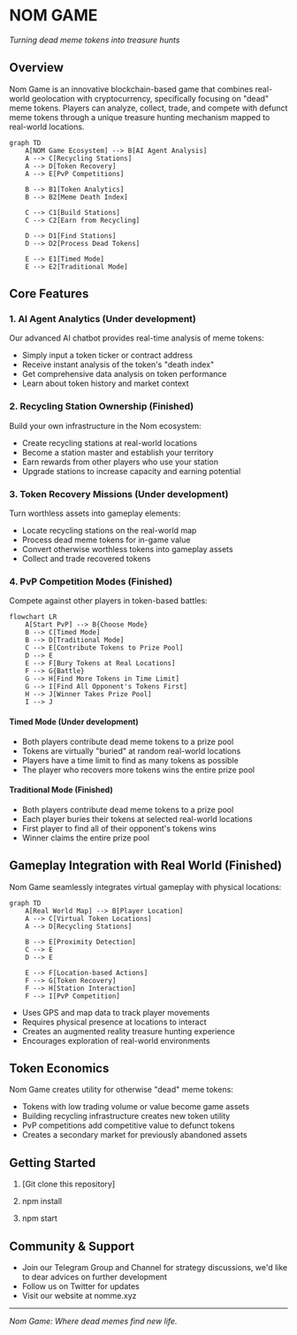 # NOM GAME

*Turning dead meme tokens into treasure hunts*

## Overview

Nom Game is an innovative blockchain-based game that combines real-world geolocation with cryptocurrency, specifically focusing on "dead" meme tokens. Players can analyze, collect, trade, and compete with defunct meme tokens through a unique treasure hunting mechanism mapped to real-world locations.

```mermaid
graph TD
    A[NOM Game Ecosystem] --> B[AI Agent Analysis]
    A --> C[Recycling Stations]
    A --> D[Token Recovery]
    A --> E[PvP Competitions]
    
    B --> B1[Token Analytics]
    B --> B2[Meme Death Index]
    
    C --> C1[Build Stations]
    C --> C2[Earn from Recycling]
    
    D --> D1[Find Stations]
    D --> D2[Process Dead Tokens]
    
    E --> E1[Timed Mode]
    E --> E2[Traditional Mode]
```

## Core Features

### 1. AI Agent Analytics (Under development)

Our advanced AI chatbot provides real-time analysis of meme tokens:

- Simply input a token ticker or contract address
- Receive instant analysis of the token's "death index"
- Get comprehensive data analysis on token performance
- Learn about token history and market context

### 2. Recycling Station Ownership (Finished)

Build your own infrastructure in the Nom ecosystem:

- Create recycling stations at real-world locations
- Become a station master and establish your territory
- Earn rewards from other players who use your station
- Upgrade stations to increase capacity and earning potential

### 3. Token Recovery Missions (Under development)

Turn worthless assets into gameplay elements:

- Locate recycling stations on the real-world map
- Process dead meme tokens for in-game value
- Convert otherwise worthless tokens into gameplay assets
- Collect and trade recovered tokens

### 4. PvP Competition Modes (Finished)

Compete against other players in token-based battles:

```mermaid
flowchart LR
    A[Start PvP] --> B{Choose Mode}
    B --> C[Timed Mode]
    B --> D[Traditional Mode]
    C --> E[Contribute Tokens to Prize Pool]
    D --> E
    E --> F[Bury Tokens at Real Locations]
    F --> G{Battle}
    G --> H[Find More Tokens in Time Limit]
    G --> I[Find All Opponent's Tokens First]
    H --> J[Winner Takes Prize Pool]
    I --> J
```

#### Timed Mode (Under development)
- Both players contribute dead meme tokens to a prize pool
- Tokens are virtually "buried" at random real-world locations
- Players have a time limit to find as many tokens as possible
- The player who recovers more tokens wins the entire prize pool

#### Traditional Mode (Finished)
- Both players contribute dead meme tokens to a prize pool
- Each player buries their tokens at selected real-world locations
- First player to find all of their opponent's tokens wins
- Winner claims the entire prize pool

## Gameplay Integration with Real World (Finished)

Nom Game seamlessly integrates virtual gameplay with physical locations:

```mermaid
graph TD
    A[Real World Map] --> B[Player Location]
    A --> C[Virtual Token Locations]
    A --> D[Recycling Stations]
    
    B --> E[Proximity Detection]
    C --> E
    D --> E
    
    E --> F[Location-based Actions]
    F --> G[Token Recovery]
    F --> H[Station Interaction]
    F --> I[PvP Competition]
```

- Uses GPS and map data to track player movements
- Requires physical presence at locations to interact
- Creates an augmented reality treasure hunting experience
- Encourages exploration of real-world environments

## Token Economics

Nom Game creates utility for otherwise "dead" meme tokens:

- Tokens with low trading volume or value become game assets
- Building recycling infrastructure creates new token utility
- PvP competitions add competitive value to defunct tokens
- Creates a secondary market for previously abandoned assets

## Getting Started

1. [Git clone this repository]

2. npm install

3. npm start

## Community & Support

- Join our Telegram Group and Channel for strategy discussions, we'd like to dear advices on further development
- Follow us on Twitter for updates
- Visit our website at nomme.xyz

---

*Nom Game: Where dead memes find new life.*
